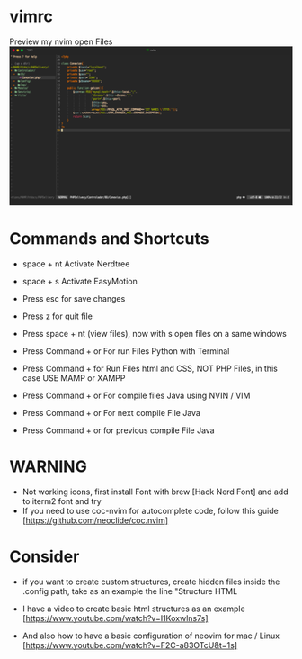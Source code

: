 # vimrc
Preview my nvim open Files 
![](Screen%20Shot%202020-11-15%20at%2020.06.55.png)

# Commands and Shortcuts

+ space + nt Activate Nerdtree
+ space + s Activate EasyMotion

+ Press esc for save changes
+ Press z for quit file

+ Press space + nt (view files), now with s open files on a same windows
+ Press Command + <F5> or <F5> For run Files Python with Terminal
+ Press Command + <F3> for Run Files html and CSS, NOT PHP Files, in this case USE MAMP or XAMPP
+ Press Command + <F9> or <F9> For compile files Java using NVIN / VIM
+ Press Command + <F10> or <F10> For next compile File Java
+ Press Command + <F11> or <F11> for previous compile File Java

# WARNING
+ Not working icons, first install Font with brew [Hack Nerd Font] and add to iterm2 font and try
+ If you need to use coc-nvim for autocomplete code, follow this guide [https://github.com/neoclide/coc.nvim] 

# Consider
+ if you want to create custom structures, create hidden files inside the .config path, take as an example the line 
"Structure HTML 

+ I have a video to create basic html structures as an example 
[https://www.youtube.com/watch?v=I1Koxwlns7s]

+ And also how to have a basic configuration of neovim for mac / Linux
[https://www.youtube.com/watch?v=F2C-a83OTcU&t=1s]
 
